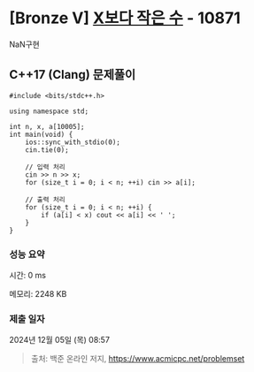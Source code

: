 # [Bronze V] [X보다 작은 수](https://www.acmicpc.net/problem/10871) - 10871 

NaN구현

## C++17 (Clang) 문제풀이

```C++17 (Clang)
#include <bits/stdc++.h>

using namespace std;

int n, x, a[10005];
int main(void) {
    ios::sync_with_stdio(0);
    cin.tie(0);
    
    // 입력 처리
    cin >> n >> x;
    for (size_t i = 0; i < n; ++i) cin >> a[i];
    
    // 출력 처리
    for (size_t i = 0; i < n; ++i) {
        if (a[i] < x) cout << a[i] << ' ';
    }
}
```

### 성능 요약

시간: 0 ms

메모리: 2248 KB

### 제출 일자

2024년 12월 05일 (목) 08:57

> 출처: 백준 온라인 저지, https://www.acmicpc.net/problemset 

